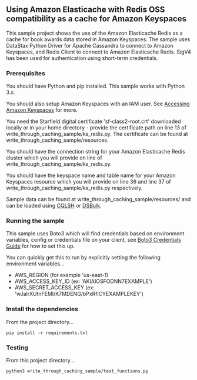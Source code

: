 ## Using Amazon Elasticache with Redis OSS compatibility as a cache for Amazon Keyspaces

This sample project shows the use of the Amazon Elasticache Redis as a cache for book awards data stored in Amazon Keyspaces. The sample uses  DataStax Python Driver for Apache Cassandra to connect to Amazon Keyspaces, and Redis Client to connect to Amazon Elasticache Redis. SigV4 has been used for authentication using short-term credentials.

### Prerequisites
You should have Python and pip installed.  This sample works with Python 3.x.

You should also setup Amazon Keyspaces with an IAM user.  See [Accessing Amazon Keyspaces](https://docs.aws.amazon.com/keyspaces/latest/devguide/accessing.html) for more.

You need the Starfield digital certificate 'sf-class2-root.crt' downloaded locally or in your home directory - provide the certificate path on line 13 of write_through_caching_sample/ks_redis.py. The certificate can be found at write_through_caching_sample/resources.

You should have the connection string for your Amazon Elasticache Redis cluster which you will provide on line  of write_through_caching_sample/ks_redis.py.

You should have the keyspace name and table name for your Amazon Keyspaces resource which you will provide on line 36 and line 37  of write_through_caching_sample/ks_redis.py respectively.

Sample data can be found at write_through_caching_sample/resources/ and can be loaded using [CQLSH](https://docs.aws.amazon.com/keyspaces/latest/devguide/bulk-upload.html) or [DSBulk](https://docs.aws.amazon.com/keyspaces/latest/devguide/dsbulk-upload.html).


### Running the sample

This sample uses Boto3 which will find credentials based on environment variables, config or credentials file on your client, see [Boto3 Credentials Guide](https://boto3.amazonaws.com/v1/documentation/api/latest/guide/credentials.html) for how to set this up.  

You can quickly get this to run by explicitly setting the following environment variables...

- AWS_REGION  (for example 'us-east-1)
- AWS_ACCESS_KEY_ID  (ex: 'AKIAIOSFODNN7EXAMPLE')
- AWS_SECRET_ACCESS_KEY (ex: 'wJalrXUtnFEMI/K7MDENG/bPxRfiCYEXAMPLEKEY')

### Install the dependencies 

From the project directory... 
```
pip install -r requirements.txt
```

### Testing
From this project directory...
```
python3 write_through_caching_sample/test_functions.py
```
